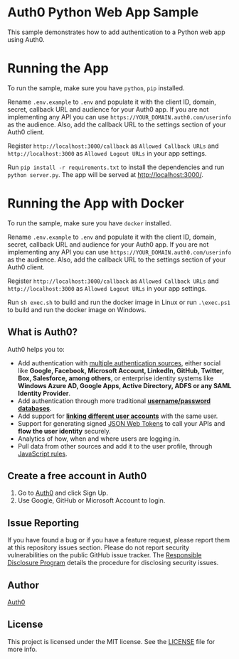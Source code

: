 # Auth0 Python Web App Sample

This sample demonstrates how to add authentication to a Python web app using Auth0.

# Running the App

To run the sample, make sure you have `python`, `pip` installed.

Rename `.env.example` to `.env` and populate it with the client ID, domain, secret, callback URL and audience for your Auth0 app. If you are not implementing any API you can use `https://YOUR_DOMAIN.auth0.com/userinfo` as the audience. Also, add the callback URL to the settings section of your Auth0 client.

Register `http://localhost:3000/callback` as `Allowed Callback URLs` and `http://localhost:3000` as `Allowed Logout URLs` in your app settings.

Run `pip install -r requirements.txt` to install the dependencies and run `python server.py`. The app will be served at [http://localhost:3000/](http://localhost:3000/).

# Running the App with Docker

To run the sample, make sure you have `docker` installed.

Rename `.env.example` to `.env` and populate it with the client ID, domain, secret, callback URL and audience for your Auth0 app. If you are not implementing any API you can use `https://YOUR_DOMAIN.auth0.com/userinfo` as the audience. Also, add the callback URL to the settings section of your Auth0 client.

Register `http://localhost:3000/callback` as `Allowed Callback URLs` and `http://localhost:3000` as `Allowed Logout URLs` in your app settings.

Run `sh exec.sh` to build and run the docker image in Linux or run `.\exec.ps1` to build and run the docker image on Windows.

## What is Auth0?

Auth0 helps you to:

* Add authentication with [multiple authentication sources](https://docs.auth0.com/identityproviders), either social like **Google, Facebook, Microsoft Account, LinkedIn, GitHub, Twitter, Box, Salesforce, among others**, or enterprise identity systems like **Windows Azure AD, Google Apps, Active Directory, ADFS or any SAML Identity Provider**.
* Add authentication through more traditional **[username/password databases](https://docs.auth0.com/mysql-connection-tutorial)**.
* Add support for **[linking different user accounts](https://docs.auth0.com/link-accounts)** with the same user.
* Support for generating signed [JSON Web Tokens](https://docs.auth0.com/jwt) to call your APIs and **flow the user identity** securely.
* Analytics of how, when and where users are logging in.
* Pull data from other sources and add it to the user profile, through [JavaScript rules](https://docs.auth0.com/rules).

## Create a free account in Auth0

1. Go to [Auth0](https://auth0.com) and click Sign Up.
2. Use Google, GitHub or Microsoft Account to login.

## Issue Reporting

If you have found a bug or if you have a feature request, please report them at this repository issues section. Please do not report security vulnerabilities on the public GitHub issue tracker. The [Responsible Disclosure Program](https://auth0.com/whitehat) details the procedure for disclosing security issues.

## Author

[Auth0](https://auth0.com)

## License

This project is licensed under the MIT license. See the [LICENSE](https://opensource.org/licenses/MIT) file for more info.
